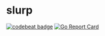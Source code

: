 # slurp

[![codebeat badge](https://codebeat.co/badges/465043f5-f438-4fe8-a99a-c1312e76ebe4)](https://codebeat.co/projects/github-com-korbeil-slurp-master)
[![Go Report Card](https://goreportcard.com/badge/github.com/Korbeil/slurp)](https://goreportcard.com/report/github.com/Korbeil/slurp)